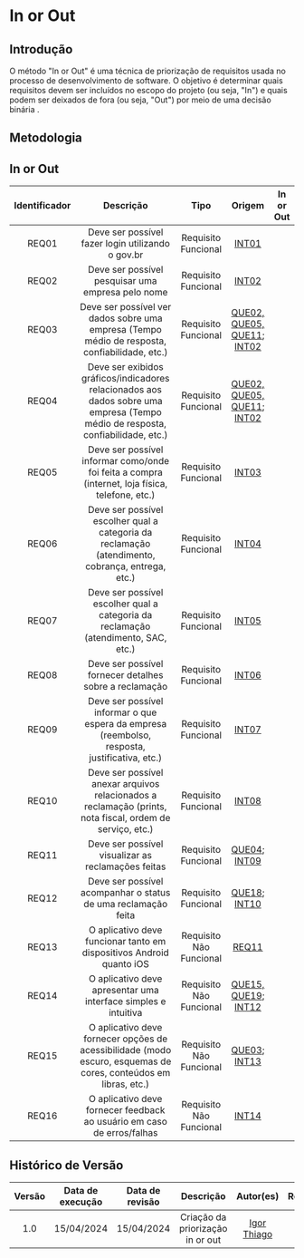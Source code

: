 # In or Out

## Introdução

O método "In or Out" é uma técnica de priorização de requisitos usada no processo de desenvolvimento de software. O objetivo é determinar quais requisitos devem ser incluídos no escopo do projeto (ou seja, "In") e quais podem ser deixados de fora (ou seja, "Out") por meio de uma decisão binária .

## Metodologia



## In or Out

| Identificador | Descrição | Tipo | Origem | In or Out |
| :-: | :----------------------------------------: | :--------------------: | :------------------: | :--------: |
| REQ01 | Deve ser possível fazer login utilizando o gov.br | Requisito Funcional | [INT01](https://requisitos-de-software.github.io/2024.1-Consumidor.gov/Elicitação/introspec/#metodologia) |  |
| REQ02 | Deve ser possível pesquisar uma empresa pelo nome | Requisito Funcional | [INT02](https://requisitos-de-software.github.io/2024.1-Consumidor.gov/Elicitação/introspec/#metodologia) |  |
| REQ03 | Deve ser possível ver dados sobre uma empresa (Tempo médio de resposta, confiabilidade, etc.) | Requisito Funcional | [QUE02, QUE05, QUE11](https://requisitos-de-software.github.io/2024.1-Consumidor.gov/Elicitação/Questionário/#possiveis-requisitos); [INT02](https://requisitos-de-software.github.io/2024.1-Consumidor.gov/Elicitação/introspec/#metodologia) |  |
| REQ04 | Deve ser exibidos gráficos/indicadores relacionados aos dados sobre uma empresa (Tempo médio de resposta, confiabilidade, etc.) | Requisito Funcional | [QUE02, QUE05, QUE11](https://requisitos-de-software.github.io/2024.1-Consumidor.gov/Elicitação/Questionário/#possiveis-requisitos); [INT02](https://requisitos-de-software.github.io/2024.1-Consumidor.gov/Elicitação/introspec/#metodologia) |  |
| REQ05 | Deve ser possível informar como/onde foi feita a compra (internet, loja física, telefone, etc.) | Requisito Funcional | [INT03](https://requisitos-de-software.github.io/2024.1-Consumidor.gov/Elicitação/introspec/#metodologia) |  |
| REQ06 | Deve ser possível escolher qual a categoria da reclamação (atendimento, cobrança, entrega, etc.) | Requisito Funcional | [INT04](https://requisitos-de-software.github.io/2024.1-Consumidor.gov/Elicitação/introspec/#metodologia) |  |
| REQ07 | Deve ser possível escolher qual a categoria da reclamação (atendimento, SAC, etc.) | Requisito Funcional | [INT05](https://requisitos-de-software.github.io/2024.1-Consumidor.gov/Elicitação/introspec/#metodologia) |  |
| REQ08 | Deve ser possível fornecer detalhes sobre a reclamação | Requisito Funcional | [INT06](https://requisitos-de-software.github.io/2024.1-Consumidor.gov/Elicitação/introspec/#metodologia) |  |
| REQ09 | Deve ser possível informar o que espera da empresa (reembolso, resposta, justificativa, etc.) | Requisito Funcional | [INT07](https://requisitos-de-software.github.io/2024.1-Consumidor.gov/Elicitação/introspec/#metodologia) |  |
| REQ10 | Deve ser possível anexar arquivos relacionados a reclamação (prints, nota fiscal, ordem de serviço, etc.) | Requisito Funcional | [INT08](https://requisitos-de-software.github.io/2024.1-Consumidor.gov/Elicitação/introspec/#metodologia) |  |
| REQ11 | Deve ser possível visualizar as reclamações feitas | Requisito Funcional | [QUE04](https://requisitos-de-software.github.io/2024.1-Consumidor.gov/Elicitação/Questionário/#possiveis-requisitos); [INT09](https://requisitos-de-software.github.io/2024.1-Consumidor.gov/Elicitação/introspec/#metodologia) |  |
| REQ12 | Deve ser possível acompanhar o status de uma reclamação feita | Requisito Funcional | [QUE18](https://requisitos-de-software.github.io/2024.1-Consumidor.gov/Elicitação/Questionário/#possiveis-requisitos); [INT10](https://requisitos-de-software.github.io/2024.1-Consumidor.gov/Elicitação/introspec/#metodologia) |  |
| REQ13 | O aplicativo deve funcionar tanto em dispositivos Android quanto iOS | Requisito Não Funcional | [REQ11](https://requisitos-de-software.github.io/2024.1-Consumidor.gov/Elicitação/introspec/#metodologia) |  |
| REQ14 | O aplicativo deve apresentar uma interface simples e intuitiva | Requisito Não Funcional | [QUE15, QUE19](https://requisitos-de-software.github.io/2024.1-Consumidor.gov/Elicitação/Questionário/#possiveis-requisitos); [INT12](https://requisitos-de-software.github.io/2024.1-Consumidor.gov/Elicitação/introspec/#metodologia) |  |
| REQ15 | O aplicativo deve fornecer opções de acessibilidade (modo escuro, esquemas de cores, conteúdos em libras, etc.) | Requisito Não Funcional | [QUE03](https://requisitos-de-software.github.io/2024.1-Consumidor.gov/Elicitação/Questionário/#possiveis-requisitos); [INT13](https://requisitos-de-software.github.io/2024.1-Consumidor.gov/Elicitação/introspec/#metodologia) |  |
| REQ16 | O aplicativo deve fornecer feedback ao usuário em caso de erros/falhas | Requisito Não Funcional | [INT14](https://requisitos-de-software.github.io/2024.1-Consumidor.gov/Elicitação/introspec/#metodologia) |  |


## Histórico de Versão
| Versão | Data de execução | Data de revisão |  Descrição            | Autor(es)         | Revisor(es)  |
| :------: | :----------: | :--------: | :--------------------: | :-------------: | :----------: |
| 1.0 | 15/04/2024  | 15/04/2024| Criação da priorização in or out | [Igor Thiago](https://github.com/Alladin-51) | [Rodrigo ](https://github.com/rodrigogontijoo) |